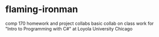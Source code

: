 # flaming-ironman
comp 170 homework and project collabs
basic collab on class work for "Intro to Programming with C#" at Loyola University Chicago

